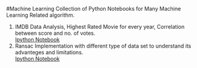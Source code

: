 #Machine Learning Collection of Python Notebooks for Many Machine Learning Related algorithm.
<br/>
1. IMDB Data Analysis, Highest Rated Movie for every year, Correlation between score and no. of votes. <br/>
   <a href="http://nbviewer.ipython.org/github/zstring/Machine-Learning-Notebooks/blob/master/Python%20Notebook/Data%20Scrapping.ipynb"> Ipython Notebook </a> 
2. Ransac Implementation with different type of data set to understand its advanteges and limitations. <br/>
  <a href="http://nbviewer.ipython.org/github/zstring/Machine-Learning-Notebooks/blob/master/Python%20Notebook/Ransac%20Implementation%20and%20limitation.ipynb"> Ipython Notebook </a>
